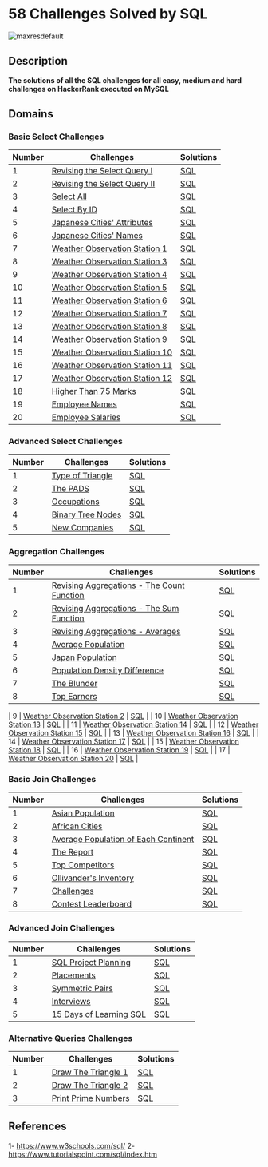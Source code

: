 # 58 Challenges Solved by SQL 
![maxresdefault](https://user-images.githubusercontent.com/46414243/105733970-c9019c80-5f3a-11eb-8138-e093ea834718.jpg)

## Description
**The solutions of all the SQL challenges for all easy, medium and hard challenges on HackerRank executed on MySQL**

## Domains
### Basic Select Challenges

| Number | Challenges | Solutions | 
| ------------- | ------------- | -------------|
| 1 | [Revising the Select Query I](https://www.hackerrank.com/challenges/revising-the-select-query/problem) | [SQL](https://github.com/MostafaNabieh/58-challenges-solved-by-SQL/blob/main/Basic%20Select/Revising%20the%20Select%20Query%20I.sql)  |
| 2 | [Revising the Select Query II](https://www.hackerrank.com/challenges/revising-the-select-query-2/problem) | [SQL](https://github.com/MostafaNabieh/58-challenges-solved-by-SQL/blob/main/Basic%20Select/Revising%20the%20Select%20Query%20II.sql)  |
| 3 | [Select All](https://www.hackerrank.com/challenges/select-all-sql/problem) | [SQL](https://github.com/MostafaNabieh/58-challenges-solved-by-SQL/blob/main/Basic%20Select/Select%20All.sql)  |
| 4 | [Select By ID](https://www.hackerrank.com/challenges/select-by-id/problem) | [SQL](https://github.com/MostafaNabieh/58-challenges-solved-by-SQL/blob/main/Basic%20Select/Select%20By%20ID.sql)  |
| 5 | [Japanese Cities' Attributes](https://www.hackerrank.com/challenges/japanese-cities-attributes/problem) | [SQL](https://github.com/MostafaNabieh/58-challenges-solved-by-SQL/blob/main/Basic%20Select/Japanese%20Cities'%20Attributes.sql)  |
| 6 | [Japanese Cities' Names](https://www.hackerrank.com/challenges/japanese-cities-name/problem) | [SQL](https://github.com/MostafaNabieh/58-challenges-solved-by-SQL/blob/main/Basic%20Select/Japanese%20Cities'%20Names.sql)  |
| 7 | [Weather Observation Station 1](https://www.hackerrank.com/challenges/weather-observation-station-1/problem) | [SQL](https://github.com/MostafaNabieh/58-challenges-solved-by-SQL/blob/main/Basic%20Select/Weather%20Observation%20Station%201.sql)  |
| 8 | [Weather Observation Station 3](https://www.hackerrank.com/challenges/weather-observation-station-3/submissions/code/197145959) | [SQL](https://github.com/MostafaNabieh/58-challenges-solved-by-SQL/blob/main/Basic%20Select/Weather%20Observation%20Station%203.sql)  |
| 9 | [Weather Observation Station 4](https://www.hackerrank.com/challenges/weather-observation-station-4/problem) | [SQL](https://github.com/MostafaNabieh/58-challenges-solved-by-SQL/blob/main/Basic%20Select/Weather%20Observation%20Station%204.sql)  |
| 10 | [Weather Observation Station 5](https://www.hackerrank.com/challenges/weather-observation-station-5/problem) | [SQL](https://github.com/MostafaNabieh/58-challenges-solved-by-SQL/blob/main/Basic%20Select/Weather%20Observation%20Station%205.sql)  |
| 11 | [Weather Observation Station 6](https://www.hackerrank.com/challenges/weather-observation-station-6/problem) | [SQL](https://github.com/MostafaNabieh/58-challenges-solved-by-SQL/blob/main/Basic%20Select/Weather%20Observation%20Station%206.sql)  |
| 12 | [Weather Observation Station 7](https://www.hackerrank.com/challenges/weather-observation-station-7/problem) | [SQL](https://github.com/MostafaNabieh/58-challenges-solved-by-SQL/blob/main/Basic%20Select/Weather%20Observation%20Station%207.sql)  |
| 13 | [Weather Observation Station 8](https://www.hackerrank.com/challenges/weather-observation-station-8/problem) | [SQL](https://github.com/MostafaNabieh/58-challenges-solved-by-SQL/blob/main/Basic%20Select/Weather%20Observation%20Station%208.sql)  |
| 14 | [Weather Observation Station 9](https://www.hackerrank.com/challenges/weather-observation-station-9/problem) | [SQL](https://github.com/MostafaNabieh/58-challenges-solved-by-SQL/blob/main/Basic%20Select/Weather%20Observation%20Station%209.sql)  |
| 15 | [Weather Observation Station 10](https://www.hackerrank.com/challenges/weather-observation-station-10/problem) | [SQL](https://github.com/MostafaNabieh/58-challenges-solved-by-SQL/blob/main/Basic%20Select/Weather%20Observation%20Station%2010.sql)  |
| 16 | [Weather Observation Station 11](https://www.hackerrank.com/challenges/weather-observation-station-11/problem) | [SQL](https://github.com/MostafaNabieh/58-challenges-solved-by-SQL/blob/main/Basic%20Select/Weather%20Observation%20Station%2011.sql)  |
| 17 | [Weather Observation Station 12](https://www.hackerrank.com/challenges/weather-observation-station-12/problem) | [SQL](https://github.com/MostafaNabieh/58-challenges-solved-by-SQL/blob/main/Basic%20Select/Weather%20Observation%20Station%2012.sql)  |
| 18 | [Higher Than 75 Marks](https://www.hackerrank.com/challenges/more-than-75-marks/problem) | [SQL](https://github.com/MostafaNabieh/58-challenges-solved-by-SQL/blob/main/Basic%20Select/Higher%20Than%2075%20Marks.sql)  |
| 19 | [Employee Names](https://www.hackerrank.com/challenges/name-of-employees/problem) | [SQL](https://github.com/MostafaNabieh/58-challenges-solved-by-SQL/blob/main/Basic%20Select/Employee%20Names.sql)  |
| 20 | [Employee Salaries](https://www.hackerrank.com/challenges/salary-of-employees/problem) | [SQL](https://github.com/MostafaNabieh/58-challenges-solved-by-SQL/blob/main/Basic%20Select/Employee%20Salaries.sql)  |

### Advanced Select Challenges

| Number | Challenges | Solutions | 
| ------------- | ------------- | -------------|
| 1 | [Type of Triangle](https://www.hackerrank.com/challenges/what-type-of-triangle/problem) | [SQL](https://github.com/MostafaNabieh/58-challenges-solved-by-SQL/blob/main/Advanced%20Select%20Challenges/Type%20of%20Triangle.sql)  |
| 2 | [The PADS](https://www.hackerrank.com/challenges/the-pads/problem) | [SQL](https://github.com/MostafaNabieh/58-challenges-solved-by-SQL/blob/main/Advanced%20Select%20Challenges/The%20PADS.sql)  |
| 3 | [Occupations](https://www.hackerrank.com/challenges/occupations/problem) | [SQL](https://github.com/MostafaNabieh/58-challenges-solved-by-SQL/blob/main/Advanced%20Select%20Challenges/Occupations.sql)  |
| 4 | [Binary Tree Nodes](https://www.hackerrank.com/challenges/binary-search-tree-1/problem) | [SQL](https://github.com/MostafaNabieh/58-challenges-solved-by-SQL/blob/main/Advanced%20Select%20Challenges/Binary%20Tree%20Nodes.sql)  |
| 5 | [New Companies](https://www.hackerrank.com/challenges/the-company/problem) | [SQL](https://github.com/MostafaNabieh/58-challenges-solved-by-SQL/blob/main/Advanced%20Select%20Challenges/New%20Companies.sql)  |

### Aggregation Challenges

| Number | Challenges | Solutions | 
| ------------- | ------------- | -------------|
| 1 | [Revising Aggregations - The Count Function](https://www.hackerrank.com/challenges/revising-aggregations-the-count-function/problem) | [SQL](https://github.com/MostafaNabieh/58-challenges-solved-by-SQL/blob/main/Aggregation/Revising%20Aggregations%20-%20The%20Count%20Function.sql)  |
| 2 | [Revising Aggregations - The Sum Function](https://www.hackerrank.com/challenges/revising-aggregations-sum/problem) | [SQL](https://github.com/MostafaNabieh/58-challenges-solved-by-SQL/blob/main/Aggregation/Revising%20Aggregations%20-%20The%20Sum%20Function.sql)  |
| 3 | [Revising Aggregations - Averages](https://www.hackerrank.com/challenges/revising-aggregations-the-average-function/problem) | [SQL](https://github.com/MostafaNabieh/58-challenges-solved-by-SQL/blob/main/Aggregation/Revising%20Aggregations%20-%20Averages.sql)  |
| 4 | [Average Population](https://www.hackerrank.com/challenges/average-population/problem) | [SQL](https://github.com/MostafaNabieh/58-challenges-solved-by-SQL/blob/main/Aggregation/Average%20Population.sql)  |
| 5 | [Japan Population](https://www.hackerrank.com/challenges/japan-population/problem) | [SQL](https://github.com/MostafaNabieh/58-challenges-solved-by-SQL/blob/main/Aggregation/Japan%20Population.sql)  |
| 6 | [Population Density Difference](https://www.hackerrank.com/challenges/population-density-difference/problem) | [SQL](https://github.com/MostafaNabieh/58-challenges-solved-by-SQL/blob/main/Aggregation/Population%20Density%20Difference.sql)  |
| 7 | [The Blunder](https://www.hackerrank.com/challenges/the-blunder/problem) | [SQL](https://github.com/MostafaNabieh/58-challenges-solved-by-SQL/blob/main/Aggregation/The%20Blunder.sql)  |
| 8 | [Top Earners](https://www.hackerrank.com/challenges/earnings-of-employees/problem) | [SQL](https://github.com/MostafaNabieh/58-challenges-solved-by-SQL/blob/main/Aggregation/Top%20Earners.sql)  |


| 9 | [Weather Observation Station 2](https://www.hackerrank.com/challenges/weather-observation-station-2/problem) | [SQL](https://github.com/MostafaNabieh/58-challenges-solved-by-SQL/blob/main/Aggregation/Weather%20Observation%20Station%202.sql)  |
| 10 | [Weather Observation Station 13](https://www.hackerrank.com/challenges/weather-observation-station-13/problem) | [SQL](https://github.com/MostafaNabieh/58-challenges-solved-by-SQL/blob/main/Basic%20Select/Weather%20Observation%20Station%2013.sql)  |
| 11 | [Weather Observation Station 14](https://www.hackerrank.com/challenges/weather-observation-station-14/problem) | [SQL](https://github.com/MostafaNabieh/58-challenges-solved-by-SQL/blob/main/Basic%20Select/Weather%20Observation%20Station%2014.sql)  |
| 12 | [Weather Observation Station 15](https://www.hackerrank.com/challenges/weather-observation-station-15/problem) | [SQL](https://github.com/MostafaNabieh/58-challenges-solved-by-SQL/blob/main/Basic%20Select/Weather%20Observation%20Station%2015.sql)  |
| 13 | [Weather Observation Station 16](https://www.hackerrank.com/challenges/weather-observation-station-16/problem) | [SQL](https://github.com/MostafaNabieh/58-challenges-solved-by-SQL/blob/main/Basic%20Select/Weather%20Observation%20Station%2016.sql)  |
| 14 | [Weather Observation Station 17](https://www.hackerrank.com/challenges/weather-observation-station-17/problem) | [SQL](https://github.com/MostafaNabieh/58-challenges-solved-by-SQL/blob/main/Basic%20Select/Weather%20Observation%20Station%2017.sql)  |
| 15 | [Weather Observation Station 18](https://www.hackerrank.com/challenges/weather-observation-station-18/problem) | [SQL](https://github.com/MostafaNabieh/58-challenges-solved-by-SQL/blob/main/Basic%20Select/Weather%20Observation%20Station%2018.sql)  |
| 16 | [Weather Observation Station 19](https://www.hackerrank.com/challenges/weather-observation-station-19/problem) | [SQL](https://github.com/MostafaNabieh/58-challenges-solved-by-SQL/blob/main/Aggregation/Weather%20Observation%20Station%2019.sql)  |
| 17 | [Weather Observation Station 20](https://www.hackerrank.com/challenges/weather-observation-station-20/problem) | [SQL](https://github.com/MostafaNabieh/58-challenges-solved-by-SQL/blob/main/Basic%20Select/Weather%20Observation%20Station%2020.sql)  |

### Basic Join Challenges
| Number | Challenges | Solutions | 
| ------------- | ------------- | -------------|
| 1 | [Asian Population](https://www.hackerrank.com/challenges/asian-population/problem) | [SQL](https://github.com/MostafaNabieh/58-challenges-solved-by-SQL/blob/main/Basic%20Join/Asian%20Population.sql)  |
| 2 | [African Cities](https://www.hackerrank.com/challenges/african-cities/problem) | [SQL](https://github.com/MostafaNabieh/58-challenges-solved-by-SQL/blob/main/Basic%20Join/African%20Cities.sql)  |
| 3 | [Average Population of Each Continent](https://www.hackerrank.com/challenges/average-population-of-each-continent/problem) | [SQL](https://github.com/MostafaNabieh/58-challenges-solved-by-SQL/blob/main/Basic%20Join/Average%20Population%20of%20Each%20Continent.sql)  |
| 4 | [The Report](https://www.hackerrank.com/challenges/the-report/problem) | [SQL](https://github.com/MostafaNabieh/58-challenges-solved-by-SQL/blob/main/Basic%20Join/The%20Report.sql)  |
| 5 | [Top Competitors](https://www.hackerrank.com/challenges/full-score/problem) | [SQL](https://github.com/MostafaNabieh/58-challenges-solved-by-SQL/blob/main/Basic%20Join/Top%20Competitors.sql)  |
| 6 | [Ollivander's Inventory](https://www.hackerrank.com/challenges/harry-potter-and-wands/problem) | [SQL](https://github.com/MostafaNabieh/58-challenges-solved-by-SQL/blob/main/Basic%20Join/Ollivander's%20Inventory.sql)  |
| 7 | [Challenges](https://www.hackerrank.com/challenges/challenges/problem) | [SQL](https://github.com/MostafaNabieh/58-challenges-solved-by-SQL/blob/main/Basic%20Join/Challenges.sql)  |
| 8 | [Contest Leaderboard](https://www.hackerrank.com/challenges/contest-leaderboard/problem) | [SQL](https://github.com/MostafaNabieh/58-challenges-solved-by-SQL/blob/main/Basic%20Join/Contest%20Leaderboard.sql)  |

### Advanced Join Challenges
| Number | Challenges | Solutions | 
| ------------- | ------------- | -------------|
| 1 | [SQL Project Planning](https://www.hackerrank.com/challenges/sql-projects/problem) | [SQL](https://github.com/MostafaNabieh/58-challenges-solved-by-SQL/blob/main/Advanced%20Join/SQL%20Project%20Planning.sql)  |
| 2 | [Placements](https://www.hackerrank.com/challenges/placements/problem) | [SQL](https://github.com/MostafaNabieh/58-challenges-solved-by-SQL/blob/main/Advanced%20Join/Placements.sql)  |
| 3 | [Symmetric Pairs](https://www.hackerrank.com/challenges/symmetric-pairs/problem) | [SQL](https://github.com/MostafaNabieh/58-challenges-solved-by-SQL/blob/main/Advanced%20Join/Symmetric%20Pairs.sql)  |
| 4 | [Interviews](https://www.hackerrank.com/challenges/interviews/problem) | [SQL](https://github.com/MostafaNabieh/58-challenges-solved-by-SQL/blob/main/Advanced%20Join/Interviews.sql)  |
| 5 | [15 Days of Learning SQL](https://www.hackerrank.com/challenges/15-days-of-learning-sql/problem) | [SQL](https://github.com/MostafaNabieh/58-challenges-solved-by-SQL/blob/main/Advanced%20Join/15%20Days%20of%20Learning%20SQL.sql)  |


### Alternative Queries Challenges
| Number | Challenges | Solutions | 
| ------------- | ------------- | -------------|
| 1 | [Draw The Triangle 1](https://www.hackerrank.com/challenges/draw-the-triangle-1/problem) | [SQL](https://github.com/MostafaNabieh/58-challenges-solved-by-SQL/blob/main/Alternative%20Queries/Draw%20The%20Triangle%201.sql)  |
| 2 | [Draw The Triangle 2](https://www.hackerrank.com/challenges/draw-the-triangle-2/problem) | [SQL](https://github.com/MostafaNabieh/58-challenges-solved-by-SQL/blob/main/Alternative%20Queries/Draw%20The%20Triangle%202.sql)  |
| 3 | [Print Prime Numbers](https://www.hackerrank.com/challenges/print-prime-numbers/problem) | [SQL](https://github.com/MostafaNabieh/58-challenges-solved-by-SQL/blob/main/Alternative%20Queries/Print%20Prime%20Numbers.sql)  |

## References 
1- https://www.w3schools.com/sql/
2- https://www.tutorialspoint.com/sql/index.htm




